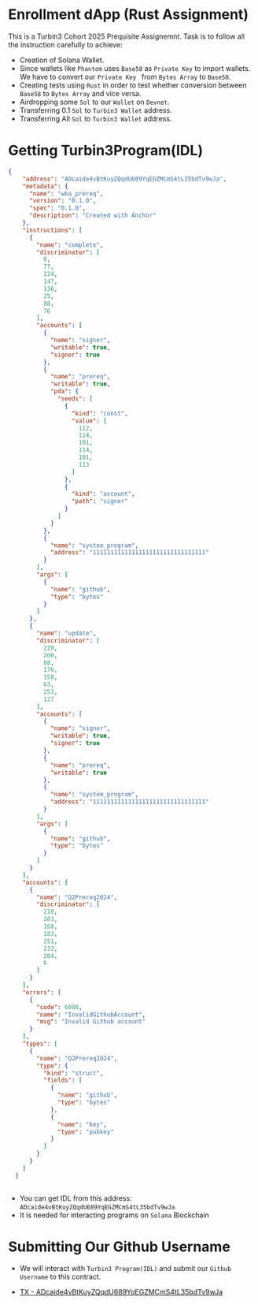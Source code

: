 # Enrollment dApp (Rust Assignment) 
This is a Turbin3 Cohort 2025 Prequisite Assignemnt. Task is to follow all the instruction carefully to achieve:
 - Creation of Solana Wallet.
 - Since wallets like `Phantom` uses `Base58` as `Private Key` to import wallets. We have to convert our `Private Key ` from `Bytes Array` to `Base58`.
 - Creating tests using  `Rust` in order to test whether conversion between `Base58` to `Bytes Array` and vice versa.
 - Airdropping some `Sol` to our `Wallet` on `Devnet`.
 - Transferring 0.1 `Sol` to `Turbin3 Wallet` address.
 - Transferring All `Sol` to `Turbin3 Wallet` address.


# Getting Turbin3Program(IDL)
```json
{
    "address": "ADcaide4vBtKuyZQqdU689YqEGZMCmS4tL35bdTv9wJa",
    "metadata": {
      "name": "wba_prereq",
      "version": "0.1.0",
      "spec": "0.1.0",
      "description": "Created with Anchor"
    },
    "instructions": [
      {
        "name": "complete",
        "discriminator": [
          0,
          77,
          224,
          147,
          136,
          25,
          88,
          76
        ],
        "accounts": [
          {
            "name": "signer",
            "writable": true,
            "signer": true
          },
          {
            "name": "prereq",
            "writable": true,
            "pda": {
              "seeds": [
                {
                  "kind": "const",
                  "value": [
                    112,
                    114,
                    101,
                    114,
                    101,
                    113
                  ]
                },
                {
                  "kind": "account",
                  "path": "signer"
                }
              ]
            }
          },
          {
            "name": "system_program",
            "address": "11111111111111111111111111111111"
          }
        ],
        "args": [
          {
            "name": "github",
            "type": "bytes"
          }
        ]
      },
      {
        "name": "update",
        "discriminator": [
          219,
          200,
          88,
          176,
          158,
          63,
          253,
          127
        ],
        "accounts": [
          {
            "name": "signer",
            "writable": true,
            "signer": true
          },
          {
            "name": "prereq",
            "writable": true
          },
          {
            "name": "system_program",
            "address": "11111111111111111111111111111111"
          }
        ],
        "args": [
          {
            "name": "github",
            "type": "bytes"
          }
        ]
      }
    ],
    "accounts": [
      {
        "name": "Q2Prereq2024",
        "discriminator": [
          210,
          203,
          168,
          103,
          251,
          233,
          204,
          6
        ]
      }
    ],
    "errors": [
      {
        "code": 6000,
        "name": "InvalidGithubAccount",
        "msg": "Invalid Github account"
      }
    ],
    "types": [
      {
        "name": "Q2Prereq2024",
        "type": {
          "kind": "struct",
          "fields": [
            {
              "name": "github",
              "type": "bytes"
            },
            {
              "name": "key",
              "type": "pubkey"
            }
          ]
        }
      }
    ]
  }
  
  ```
- You can get IDL from this address: `ADcaide4vBtKuyZQqdU689YqEGZMCmS4tL35bdTv9wJa`
- It is needed for interacting programs on `Solana` Blockchain

# Submitting Our Github Username 
- We will interact with `Turbin3 Program(IDL)` and submit our `Github Username` to this contract.

- [TX - ADcaide4vBtKuyZQqdU689YqEGZMCmS4tL35bdTv9wJa](https://explorer.solana.com/tx/39zNX7jzT5XHFxAJoTaqSH3DkJAna6H3z3XYUUCpYQ3aYtVBVTH7pBn8Vi3UwY3Fw4hmKQfWprEGSfBNEokSWi6r?cluster=devnet)
